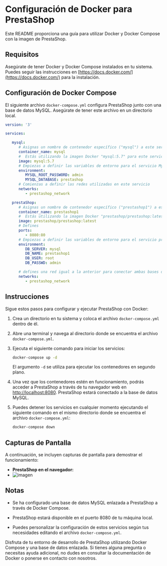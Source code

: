 # Configuración de Docker para PrestaShop

Este README proporciona una guía para utilizar Docker y Docker Compose con la imagen de PrestaShop. 

## Requisitos

Asegúrate de tener Docker y Docker Compose instalados en tu sistema. Puedes seguir las instrucciones en [https://docs.docker.com/](https://docs.docker.com/) para la instalación.

## Configuración de Docker Compose

El siguiente archivo `docker-compose.yml` configura PrestaShop junto con una base de datos MySQL. Asegúrate de tener este archivo en un directorio local.

```yaml
version: '3'

services:

   mysql:
      # Asignas un nombre de contenedor específico ("mysql") a este servicio.
      container_name: mysql
      #  Estás utilizando la imagen Docker "mysql:5.7" para este servicio.
      image: mysql:5.7
      # Empiezas a definir las variables de entorno para el servicio MySQL contraseña y base de datos.
      environment:
         MYSQL_ROOT_PASSWORD: admin
         MYSQL_DATABASE: prestashop
      # Comienzas a definir las redes utilizadas en este servicio
      networks:
         - prestashop_network

   prestaShop:
      # Asignas un nombre de contenedor específico ("prestashop1") a este servicio.
      container_name: prestashop1
      #  Estás utilizando la imagen Docker "prestashop/prestashop:latest" para este servicio
      image: prestashop/prestashop:latest
      # Defines
      ports:
         - 8080:80
      # Empiezas a definir las variables de entorno para el servicio prestashop base de datos, nombre de la base de datos, usuario y contraseña.
      environment:
         DB_SERVER: mysql
         DB_NAME: prestashop1
         DB_USER: root
         DB_PASSWD: admin

      # defines una red igual a la anterior para conectar ambas bases de datos
      networks:
         - prestashop_network
```

## Instrucciones

Sigue estos pasos para configurar y ejecutar PrestaShop con Docker:

1. Crea un directorio en tu sistema y coloca el archivo `docker-compose.yml` dentro de él.

2. Abre una terminal y navega al directorio donde se encuentra el archivo `docker-compose.yml`.

3. Ejecuta el siguiente comando para iniciar los servicios:

   ```bash
   docker-compose up -d
   ```

   El argumento `-d` se utiliza para ejecutar los contenedores en segundo plano.


4. Una vez que los contenedores estén en funcionamiento, podrás acceder a PrestaShop a través de tu navegador web en [http://localhost:8080](http://localhost:8080). PrestaShop estará conectado a la base de datos MySQL.


5. Puedes detener los servicios en cualquier momento ejecutando el siguiente comando en el mismo directorio donde se encuentra el archivo `docker-compose.yml`:

   ```bash
   docker-compose down
   ```

## Capturas de Pantalla

A continuación, se incluyen capturas de pantalla para demostrar el funcionamiento:

- **PrestaShop en el navegador:**
- ![imagen](https://github.com/JorgeGonzalez-castelao/1erExamen_Docker/assets/113522749/1b5f4020-abce-46bc-b1bc-fd0ca755110e)


  

## Notas

- Se ha configurado una base de datos MySQL enlazada a PrestaShop a través de Docker Compose.

- PrestaShop estará disponible en el puerto 8080 de tu máquina local.

- Puedes personalizar la configuración de estos servicios según tus necesidades editando el archivo `docker-compose.yml`.

Disfruta de tu entorno de desarrollo de PrestaShop utilizando Docker Compose y una base de datos enlazada. Si tienes alguna pregunta o necesitas ayuda adicional, no dudes en consultar la documentación de Docker o ponerse en contacto con nosotros.
